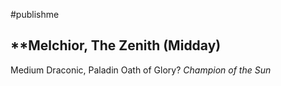 #publishme

## **Melchior, The Zenith (Midday) 
Medium Draconic, Paladin Oath of Glory?
_Champion of the Sun_